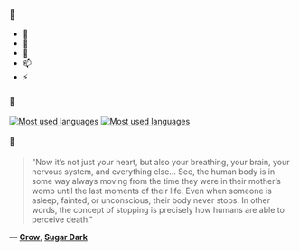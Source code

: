 ### 👋

- 🔭
- 🌱
- 💬
- 📫
- ⚡

#### 🧏

[![Most used languages](https://github-readme-stats-aynah.vercel.app/api/top-langs/?username=aynh&theme=solarized-dark&langs_count=6&layout=compact&hide_title=true)](https://github.com/anuraghazra/github-readme-stats#gh-dark-mode-only)
[![Most used languages](https://github-readme-stats-aynah.vercel.app/api/top-langs/?username=aynh&theme=solarized-light&langs_count=6&layout=compact&hide_title=true)](https://github.com/anuraghazra/github-readme-stats#gh-light-mode-only)

#### 💬

> "Now it’s not just your heart, but also your breathing, your brain, your nervous system, and everything else… See, the human body is in some way always moving from the time they were in their mother’s womb until the last moments of their life. Even when someone is asleep, fainted, or unconscious, their body never stops. In other words, the concept of stopping is precisely how humans are able to perceive death."

&mdash; [**Crow**](https://myanimelist.net/character.php?q=Crow&cat=character), [**Sugar Dark**](https://myanimelist.net/search/all?q=Sugar%20Dark&cat=all)
